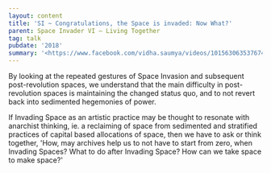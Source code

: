 ```yaml
---
layout: content
title: 'SI ~ Congratulations, the Space is invaded: Now What?'
parent: Space Invader VI – Living Together
tag: talk
pubdate: '2018'
summary: '<https://www.facebook.com/vidha.saumya/videos/10156306353767482/>'
---
```

By looking at the repeated gestures of Space Invasion and subsequent post-revolution spaces, we understand that the main difficulty in post-revolution spaces is maintaining the changed status quo, and to not revert back into sedimented hegemonies of power.

If Invading Space as an artistic practice may be thought to resonate with anarchist thinking, ie. a reclaiming of space from sedimented and stratified practices of capital based allocations of space, then we have to ask or think together, 'How, may archives help us to not have to start from zero, when Invading Spaces? What to do after Invading Space? How can we take space to make space?'

